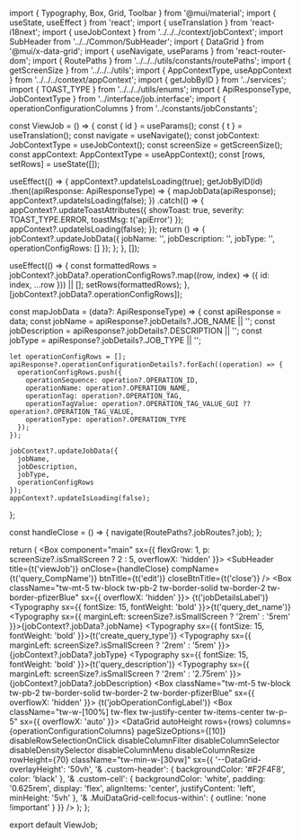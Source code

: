 import { Typography, Box, Grid, Toolbar } from '@mui/material';
import { useState, useEffect } from 'react';
import { useTranslation } from 'react-i18next';
import { useJobContext } from '../../../context/jobContext';
import SubHeader from '../../Common/SubHeader';
import { DataGrid } from '@mui/x-data-grid';
import { useNavigate, useParams } from 'react-router-dom';
import { RoutePaths } from '../../../utils/constants/routePaths';
import { getScreenSize } from '../../../utils';
import { AppContextType, useAppContext } from '../../../context/appContext';
import { getJobByID } from '../services';
import { TOAST_TYPE } from '../../../utils/enums';
import { ApiResponseType, JobContextType } from '../interface/job.interface';
import { operationConfigurationColumns } from '../constants/jobConstants';

const ViewJob = () => {
  const { id } = useParams();
  const { t } = useTranslation();
  const navigate = useNavigate();
  const jobContext: JobContextType = useJobContext();
  const screenSize = getScreenSize();
  const appContext: AppContextType = useAppContext();
  const [rows, setRows] = useState([]);

  useEffect(() => {
    appContext?.updateIsLoading(true);
    getJobByID(id)
      .then((apiResponse: ApiResponseType) => {
        mapJobData(apiResponse);
        appContext?.updateIsLoading(false);
      })
      .catch(() => {
        appContext?.updateToastAttributes({
          showToast: true,
          severity: TOAST_TYPE.ERROR,
          toastMsg: t('apiError')
        });
        appContext?.updateIsLoading(false);
      });
    return () => {
      jobContext?.updateJobData({
        jobName: '',
        jobDescription: '',
        jobType: '',
        operationConfigRows: []
      });
    };
  }, []);

  useEffect(() => {
    const formattedRows = jobContext?.jobData?.operationConfigRows?.map((row, index) => ({
      id: index,
      ...row
    })) || [];
    setRows(formattedRows);
  }, [jobContext?.jobData?.operationConfigRows]);

  const mapJobData = (data?: ApiResponseType) => {
    const apiResponse = data;
    const jobName = apiResponse?.jobDetails?.JOB_NAME || '';
    const jobDescription = apiResponse?.jobDetails?.DESCRIPTION || '';
    const jobType = apiResponse?.jobDetails?.JOB_TYPE || '';

    let operationConfigRows = [];
    apiResponse?.operationConfigurationDetails?.forEach((operation) => {
      operationConfigRows.push({
        operationSequence: operation?.OPERATION_ID,
        operationName: operation?.OPERATION_NAME,
        operationTag: operation?.OPERATION_TAG,
        operationTagValue: operation?.OPERATION_TAG_VALUE_GUI ?? operation?.OPERATION_TAG_VALUE,
        operationType: operation?.OPERATION_TYPE
      });
    });

    jobContext?.updateJobData({
      jobName,
      jobDescription,
      jobType,
      operationConfigRows
    });
    appContext?.updateIsLoading(false);
  };

  const handleClose = () => {
    navigate(RoutePaths?.jobRoutes?.job);
  };

  return (
    <Box component="main" sx={{ flexGrow: 1, p: screenSize?.isSmallScreen ? 2 : 5, overflowX: 'hidden' }}>
      <Toolbar />
      <SubHeader title={t('viewJob')} onClose={handleClose} compName={t('query_CompName')} btnTitle={t('edit')} closeBtnTitle={t('close')} />
      <Box className="tw-mt-5 tw-block tw-pb-2 tw-border-solid tw-border-2 tw-border-pfizerBlue" sx={{ overflowX: 'hidden' }}>
        <Typography variant="h6" component="h6" padding={1} className="tw-bg-pfizerBlue tw-text-white tw-font-bold">
          {t('jobDetailsLabel')}
        </Typography>
        <Box display="flex" flexDirection="column" padding={2} width="100%">
          <Grid container spacing={2}>
            <Grid item xs={12}>
              <Grid container spacing={2}>
                <Grid item xs={12} sm={6}>
                  <Box display="flex" alignItems="center">
                    <Typography sx={{ fontSize: 15, fontWeight: 'bold' }}>{t('query_det_name')}</Typography>
                    <Typography sx={{ marginLeft: screenSize?.isSmallScreen ? '2rem' : '5rem' }}>{jobContext?.jobData?.jobName}</Typography>
                  </Box>
                </Grid>
                <Grid item xs={12} sm={6}>
                  <Box display="flex" alignItems="center">
                    <Typography sx={{ fontSize: 15, fontWeight: 'bold' }}>{t('create_query_type')}</Typography>
                    <Typography sx={{ marginLeft: screenSize?.isSmallScreen ? '2rem' : '5rem' }}>{jobContext?.jobData?.jobType}</Typography>
                  </Box>
                </Grid>
              </Grid>
            </Grid>
            <Grid item xs={12}>
              <Grid container spacing={2}>
                <Grid item xs={12} sm={6}>
                  <Box display="flex" alignItems="center">
                    <Typography sx={{ fontSize: 15, fontWeight: 'bold' }}>{t('query_description')}</Typography>
                    <Typography sx={{ marginLeft: screenSize?.isSmallScreen ? '2rem' : '2.75rem' }}>{jobContext?.jobData?.jobDescription}</Typography>
                  </Box>
                </Grid>
              </Grid>
            </Grid>
          </Grid>
        </Box>
      </Box>
      <Box className="tw-mt-5 tw-block tw-pb-2 tw-border-solid tw-border-2 tw-border-pfizerBlue" sx={{ overflowX: 'hidden' }}>
        <Typography variant="h6" component="h6" padding={1} className="tw-bg-pfizerBlue tw-text-white tw-font-bold">
          {t('jobOperationConfigLabel')}
        </Typography>
        <Box className="tw-w-[100%] tw-flex tw-justify-center tw-items-center tw-p-5" sx={{ overflowX: 'auto' }}>
          <DataGrid
            autoHeight
            rows={rows}
            columns={operationConfigurationColumns}
            pageSizeOptions={[10]}
            disableRowSelectionOnClick
            disableColumnFilter
            disableColumnSelector
            disableDensitySelector
            disableColumnMenu
            disableColumnResize
            rowHeight={70}
            className="tw-min-w-[30vw]"
            sx={{
              '--DataGrid-overlayHeight': '50vh',
              '& .custom-header': { backgroundColor: '#F2F4F8', color: 'black' },
              '& .custom-cell': {
                backgroundColor: 'white',
                padding: '0.625rem',
                display: 'flex',
                alignItems: 'center',
                justifyContent: 'left',
                minHeight: '5vh'
              },
              '& .MuiDataGrid-cell:focus-within': {
                outline: 'none !important'
              }
            }}
          />
        </Box>
      </Box>
    </Box>
  );
};

export default ViewJob;